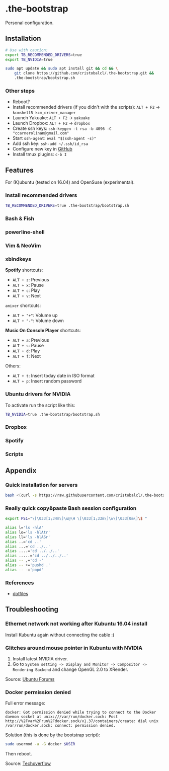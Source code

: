 .the-bootstrap
==============

Personal configuration.

Installation
------------

```bash
# Use with caution:
export TB_RECOMMENDED_DRIVERS=true
export TB_NVIDIA=true

sudo apt update && sudo apt install git && cd && \
    git clone https://github.com/cristobalcl/.the-bootstrap.git &&
    .the-bootstrap/bootstrap.sh
```

### Other steps

- Reboot?
- Install recommended drivers (if you didn't with the scripts): `ALT + F2` -> `kcmshell5 kcm_driver_manager`
- Launch Yakuake: `ALT + F2` -> `yakuake`
- Launch Dropbox: `ALT + F2` -> `dropbox`
- Create ssh keys: `ssh-keygen -t rsa -b 4096 -C "ccarnerolinan@gmail.com"`
- Start `ssh-agent`: `eval "$(ssh-agent -s)"`
- Add ssh key: `ssh-add ~/.ssh/id_rsa`
- Configure new key in [GitHub](https://github.com/settings/ssh/new)
- Install tmux plugins: `c-b I`

Features
--------

For (K)ubuntu (tested on 16.04) and OpenSuse (experimental).

### Install recommended drivers

```bash
TB_RECOMMENDED_DRIVERS=true .the-bootstrap/bootstrap.sh
```

### Bash & Fish

### powerline-shell

### Vim & NeoVim

### xbindkeys

**Spotify** shortcuts:

- `ALT + z`: Previous
- `ALT + x`: Pause
- `ALT + c`: Play
- `ALT + v`: Next

`amixer` shortcuts:

- `ALT + "+"`: Volume up
- `ALT + "-"`: Volume down

**Music On Console Player** shortcuts:

- `ALT + a`: Previous
- `ALT + s`: Pause
- `ALT + d`: Play
- `ALT + f`: Next

Others:

- `ALT + t`: Insert today date in ISO format
- `ALT + p`: Insert random password

### Ubuntu drivers for NVIDIA

To activate run the script like this:

```bash
TB_NVIDIA=true .the-bootstrap/bootstrap.sh
```

### Dropbox

### Spotify

### Scripts

Appendix
--------

### Quick installation for servers

```bash
bash <(curl -s https://raw.githubusercontent.com/cristobalcl/.the-bootstrap/master/quick-install-server.sh)
```

### Really quick copy&paste Bash session configuration

```bash
export PS1="\[\033[1;34m\]\u@\H \[\033[1;33m\]\w\[\033[0m\]\$ "

alias l='ls -hlA'
alias lo='ls -hlAtr'
alias ll='ls -hlASr'
alias ..='cd ..'
alias ...='cd ../..'
alias ....='cd ../../..'
alias .....='cd ../../../..'
alias -- ,='cd -'
alias -- +='pushd .'
alias -- -='popd'
```

### References

- [dotfiles](https://dotfiles.github.io/)

Troubleshooting
---------------

### Ethernet network not working after Kubuntu 16.04 install

Install Kubuntu again without connecting the cable :(

### Glitches around mouse pointer in Kubuntu with NVIDIA

1. Install latest NVIDIA driver.
2. Go to `System setting -> Display and Monitor -> Compositor -> Rendering Backend` and change OpenGL 2.0 to XRender.

Source: [Ubuntu Forums](https://ubuntuforums.org/showthread.php?t=2358926&s=a0573c29ff5f56dff90cf77418efa722&p=13679079#post13679079)

### Docker permission denied

Full error message:

```
docker: Got permission denied while trying to connect to the Docker daemon socket at unix:///var/run/docker.sock: Post http://%2Fvar%2Frun%2Fdocker.sock/v1.37/containers/create: dial unix /var/run/docker.sock: connect: permission denied.
```

Solution (this is done by the bootstrap script):

```bash
sudo usermod -a -G docker $USER
```

Then reboot.

Source: [Techoverflow](https://techoverflow.net/2017/03/01/solving-docker-permission-denied-while-trying-to-connect-to-the-docker-daemon-socket/)
